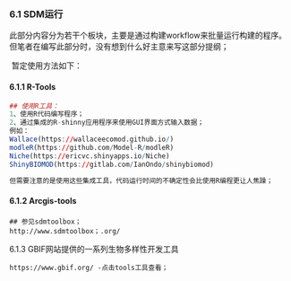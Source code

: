 ### 6.1 SDM运行

​     此部分内容分为若干个板块，主要是通过构建workflow来批量运行构建的程序。但笔者在编写此部分时，没有想到什么好主意来写这部分提纲；

​	暂定使用方法如下：

#### 6.1.1 R-Tools

```r
## 使用R工具：
1、使用R代码编写程序；
2、通过集成的R-shinny应用程序来使用GUI界面方式输入数据；
例如：
Wallace(https://wallaceecomod.github.io/)
modleR(https://github.com/Model-R/modleR)
Niche(https://ericvc.shinyapps.io/Niche)
ShinyBIOMOD(https://gitlab.com/IanOndo/shinybiomod)

但需要注意的是使用这些集成工具，代码运行时间的不确定性会比使用R编程更让人焦躁；
```

#### 6.1.2 Arcgis-tools

```
## 参见sdmtoolbox；
http://www.sdmtoolbox；.org/
```

6.1.3 GBIF网站提供的一系列生物多样性开发工具

```
https://www.gbif.org/ -点击tools工具查看；
```

